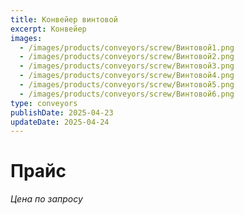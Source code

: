 ```yaml
---
title: Конвейер винтовой
excerpt: Конвейер
images:
  - /images/products/conveyors/screw/Винтовой1.png
  - /images/products/conveyors/screw/Винтовой2.png
  - /images/products/conveyors/screw/Винтовой3.png
  - /images/products/conveyors/screw/Винтовой4.png
  - /images/products/conveyors/screw/Винтовой5.png
  - /images/products/conveyors/screw/Винтовой6.png
type: conveyors
publishDate: 2025-04-23
updateDate: 2025-04-24
---
```


# Прайс

_Цена по запросу_
